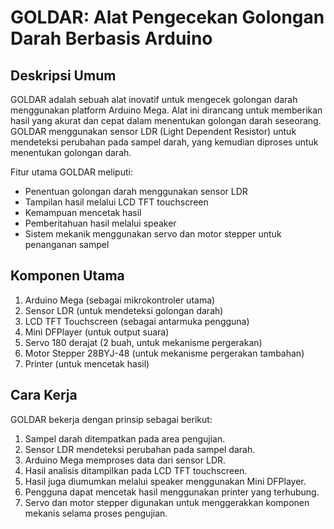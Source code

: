 # GOLDAR: Alat Pengecekan Golongan Darah Berbasis Arduino

## Deskripsi Umum

GOLDAR adalah sebuah alat inovatif untuk mengecek golongan darah menggunakan platform Arduino Mega. Alat ini dirancang untuk memberikan hasil yang akurat dan cepat dalam menentukan golongan darah seseorang. GOLDAR menggunakan sensor LDR (Light Dependent Resistor) untuk mendeteksi perubahan pada sampel darah, yang kemudian diproses untuk menentukan golongan darah.

Fitur utama GOLDAR meliputi:

- Penentuan golongan darah menggunakan sensor LDR
- Tampilan hasil melalui LCD TFT touchscreen
- Kemampuan mencetak hasil
- Pemberitahuan hasil melalui speaker
- Sistem mekanik menggunakan servo dan motor stepper untuk penanganan sampel

## Komponen Utama

1. Arduino Mega (sebagai mikrokontroler utama)
2. Sensor LDR (untuk mendeteksi golongan darah)
3. LCD TFT Touchscreen (sebagai antarmuka pengguna)
4. Mini DFPlayer (untuk output suara)
5. Servo 180 derajat (2 buah, untuk mekanisme pergerakan)
6. Motor Stepper 28BYJ-48 (untuk mekanisme pergerakan tambahan)
7. Printer (untuk mencetak hasil)

## Cara Kerja

GOLDAR bekerja dengan prinsip sebagai berikut:

1. Sampel darah ditempatkan pada area pengujian.
2. Sensor LDR mendeteksi perubahan pada sampel darah.
3. Arduino Mega memproses data dari sensor LDR.
4. Hasil analisis ditampilkan pada LCD TFT touchscreen.
5. Hasil juga diumumkan melalui speaker menggunakan Mini DFPlayer.
6. Pengguna dapat mencetak hasil menggunakan printer yang terhubung.
7. Servo dan motor stepper digunakan untuk menggerakkan komponen mekanis selama proses pengujian.
